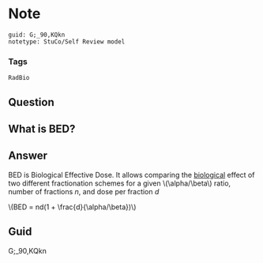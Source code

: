 # Note
```
guid: G;_90,KQkn
notetype: StuCo/Self Review model
```

### Tags
```
RadBio
```

## Question
<h2>What is BED?</h2>

## Answer
<section>
<p>BED is Biological Effective Dose. It allows comparing the <u>​biological</u> effect of two different fractionation schemes for a given \(\alpha/\beta\) ratio, number of fractions <em>n</em>, and dose per fraction <em>d</em></p>
<p>\(BED = nd(1 + \frac{d}{\alpha/\beta})\)</p>


</section>

## Guid
G;_90,KQkn
